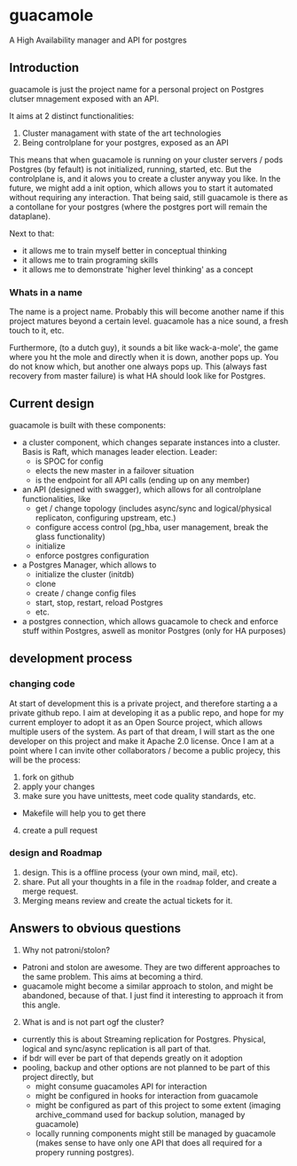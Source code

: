 # guacamole
A High Availability manager and API for postgres

## Introduction
guacamole is just the project name for a personal project on Postgres clutser mnagement exposed with an API.

It aims at 2 distinct functionalities:
1. Cluster managament with state of the art technologies
2. Being controlplane for your postgres, exposed as an API

This means that when guacamole is running on your cluster servers / pods Postgres (by fefault) is not initialized, running, started, etc.
But the controlplane is, and it alows you to create a cluster anyway you like.
In the future, we might add a init option, which allows you to start it automated without requiring any interaction.
That being said, still guacamole is there as a contollane for your postgres (where the postgres port will remain the dataplane).

Next to that:
* it allows me to train myself better in conceptual thinking
* it allows me to train programing skills
* it allows me to demonstrate 'higher level thinking' as a concept

### Whats in a name
The name is a project name. Probably this will become another name if this project matures beyond a certain level.
guacamole has a nice sound, a fresh touch to it, etc.

Furthermore, (to a dutch guy), it sounds a bit like wack-a-mole', the game where you ht the mole and directly when it is down, another pops up.
You do not know which, but another one always pops up. This (always fast recovery from master failure) is what HA should look like for Postgres.

## Current design
guacamole is built with these components:
* a cluster component, which changes separate instances into a cluster. Basis is Raft, which manages leader election. Leader:
  * is SPOC for config
  * elects the new master in a failover situation
  * is the endpoint for all API calls (ending up on any member)
* an API (designed with swagger), which allows for all controlplane functionalities, like
  * get / change topology (includes async/sync and logical/physical replicaton, configuring upstream, etc.)
  * configure access control (pg_hba, user management, break the glass functionality)
  * initialize
  * enforce postgres configuration
* a Postgres Manager, which allows to
  * initialize the cluster (initdb)
  * clone
  * create / change config files
  * start, stop, restart, reload  Postgres
  * etc.
* a postgres connection, which allows guacamole to check and enforce stuff within Postgres, aswell as monitor Postgres (only for HA purposes)

## development process

### changing code
At start of development this is a private project, and therefore starting a a private github repo.
I aim at developing it as a public repo, and hope for my current employer to adopt it as an Open Source project, which allows multiple users of the system.
As part of that dream, I will start as the one developer on this project and make it Apache 2.0 license.
Once I am at a point where I can invite other collaborators / become a public projecy, this will be the process:
1. fork on github
2. apply your changes
3. make sure you have unittests, meet code quality standards, etc.
  * Makefile will help you to get there
4. create a pull request

### design and Roadmap
1. design. This is a offline process (your own mind, mail, etc).
2. share. Put all your thoughts in a file in the `roadmap` folder, and create a merge request.
3. Merging means review and create the actual tickets for it.

## Answers to obvious questions
1. Why not patroni/stolon?
  * Patroni and stolon are awesome. They are two different approaches to the same problem. This aims at becoming a third.
  * guacamole might become a similar approach to stolon, and might be abandoned, because of that. I just find it interesting to approach it from this angle.
2. What is and is not part ogf the cluster?
  * currently this is about Streaming replication for Postgres. Physical, logical and sync/async replication is all part of that.
  * if bdr will ever be part of that depends greatly on it adoption
  * pooling, backup and other options are not planned to be part of this project directly, but
    * might consume guacamoles API for interaction
    * might be configured in hooks for interaction from guacamole
    * might be configured as part of this project to some extent (imaging archive_command used for backup solution, managed by guacamole)
    * locally running components might still be managed by guacamole (makes sense to have only one API that does all required for a propery running postgres).

